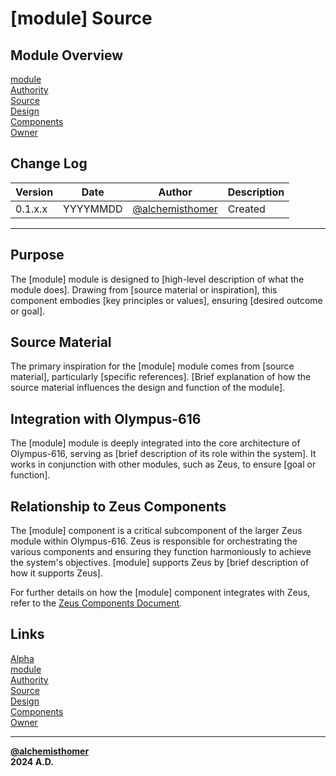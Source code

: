 # [module] Source

## Module Overview
[module](README.md)  
[Authority](../zeus/zeus.components.md)  
[Source](../[module]/[module].source.md)  
[Design](../[module]/[module].design.md)  
[Components](../[module]/[module].components.md)  
[Owner](https://github.com/alchemisthomer)  

## Change Log

| Version   | Date       | Author                                                   | Description   |
|-----------|------------|----------------------------------------------------------|---------------|
| 0.1.x.x   | YYYYMMDD   | [@alchemisthomer](https://github.com/alchemisthomer)     | Created       

---

## Purpose

The [module] module is designed to [high-level description of what the module does]. Drawing from [source material or inspiration], this component embodies [key principles or values], ensuring [desired outcome or goal].

## Source Material

The primary inspiration for the [module] module comes from [source material], particularly [specific references]. [Brief explanation of how the source material influences the design and function of the module].

## Integration with Olympus-616

The [module] module is deeply integrated into the core architecture of Olympus-616, serving as [brief description of its role within the system]. It works in conjunction with other modules, such as Zeus, to ensure [goal or function].

## Relationship to Zeus Components

The [module] component is a critical subcomponent of the larger Zeus module within Olympus-616. Zeus is responsible for orchestrating the various components and ensuring they function harmoniously to achieve the system's objectives. [module] supports Zeus by [brief description of how it supports Zeus].

For further details on how the [module] component integrates with Zeus, refer to the [Zeus Components Document](../zeus/zeus.components.md).

## Links
[Alpha](../../README.md)  
[module](README.md)  
[Authority](https://github.com/alchemisthomer)  
[Source](../[module]/[module].source.md)  
[Design](../[module]/[module].design.md)  
[Components](../[module]/[module].components.md)  
[Owner](https://github.com/alchemisthomer)  
***
**[@alchemisthomer](https://github.com/alchemisthomer)  
2024 A.D.**
